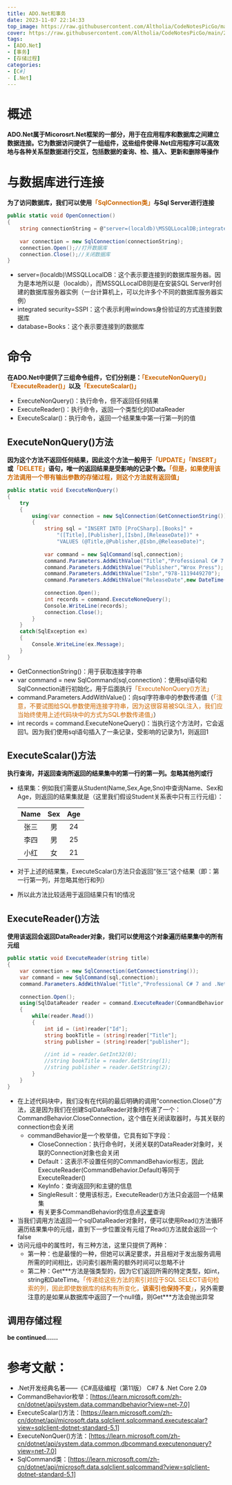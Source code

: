 ```yaml
---
title: ADO.Net和事务
date: 2023-11-07 22:14:33
top_image: https://raw.githubusercontent.com/Altholia/CodeNotesPicGo/main/202311082024112.png
cover: https://raw.githubusercontent.com/Altholia/CodeNotesPicGo/main/202311082023179.png
tags:
- [ADO.Net]
- [事务]
- [存储过程]
categories: 
- [C#]
- [.Net]
---
```


# 概述

<strong>ADO.Net属于Micorosrt.Net框架的一部分，用于在应用程序和数据库之间建立数据连接。它为数据访问提供了一组组件，这些组件使得.Net应用程序可以高效地与各种关系型数据进行交互，包括数据的查询、检、插入、更新和删除等操作</strong>

# 与数据库进行连接

<strong>为了访问数据库，我们可以使用<font color = "CC6600">「SqlConnection类」</font>与Sql Server进行连接</strong>

```C#
public static void OpenConnection()
{
    string connectionString = @"server=(localdb)\MSSQLLocalDB;integrated security=SSPI;database=Books;";
    
    var connection = new SqlConnection(connectionString);
    connection.Open();//打开数据库
    connection.Close();//关闭数据库
}
```

- server=(localdb)\MSSQLLocalDB：这个表示要连接到的数据库服务器。因为是本地所以是（localdb），而MSSQLLocalDB则是在安装SQL Server时创建的数据库服务器实例（一台计算机上，可以允许多个不同的数据库服务器实例）
- integrated security=SSPI：这个表示利用windows身份验证的方式连接到数据库
- database=Books：这个表示要连接到的数据库

# 命令

<strong>在ADO.Net中提供了三组命令组件，它们分别是：<font color = "CC6600">「ExecuteNonQuery()」</font><font color = "CC6600">「ExecuteReader()」</font>以及<font color = "CC6600">「ExecuteScalar()」</font></strong>

- ExecuteNonQuery()：执行命令，但不返回任何结果
- ExecuteReader()：执行命令，返回一个类型化的IDataReader
- ExecuteScalar()：执行命令，返回一个结果集中第一行第一列的值

## ExecuteNonQuery()方法

<strong>因为这个方法不返回任何结果，因此这个方法一般用于<font color = "CC6600">「UPDATE」</font><font color = "CC6600">「INSERT」</font>或<font color = "CC6600">「DELETE」</font>语句，唯一的返回结果是受影响的记录个数。<font color = "CC6600">「但是，如果使用该方法调用一个带有输出参数的存储过程，则这个方法就有返回值」</font></strong>

```C#
public static void ExecuteNonQuery()
{
    try
    {
        using(var connection = new SqlConnection(GetConnectionString()))
        {
            string sql = "INSERT INTO [ProCSharp].[Books]" + 
                "([Title],[Publisher],[Isbn],[ReleaseDate])" + 
                "VALUES (@Title,@Publisher,@Isbn,@ReleaseDate)";
            
            var command = new SqlCommand(sql,connection);
            command.Parameters.AddWithValue("Title","Professional C# 7 and .Net Core 8.0");
            command.Parameters.AddWithValue("Publisher","Wrox Press");
            command.Parameters.AddWithValue("Isbn","978-1119449270");
            command.Parameters.AddWithValue("ReleaseDate",new DateTime(2023,11,8));
            
            connection.Open();
            int records = command.ExecuteNoneQuery();
            Console.WriteLine(records);
            connection.Close();
        }
    }
    catch(SqlException ex)
    {
        Console.WriteLine(ex.Message);
    }
}
```

- GetConnectionString()：用于获取连接字符串
- var command = new SqlCommand(sql,connection)：使用sql语句和SqlConnection进行初始化，用于后面执行<font color = "CC6600">「ExecuteNonQuery()方法」</font>
- command.Parameters.AddWithValue()：向sql字符串中的参数传递值（<font color = "CC6600">「注意，不要试图给SQL参数使用连接字符串，因为这很容易被SQL注入，我们应当始终使用上述代码块中的方式为SQL参数传递值」</font>）
- int records = command.ExecuteNoneQuery()：当执行这个方法时，它会返回1。因为我们使用sql语句插入了一条记录，受影响的记录为1，则返回1



## ExecuteScalar()方法

<strong>执行查询，并返回查询所返回的结果集中的第一行的第一列。忽略其他列或行</strong>

- 结果集：例如我们需要从Student(Name,Sex,Age,Sno)中查询Name、Sex和Age，则返回的结果集就是（这里我们假设Student关系表中只有三行元组）：

  | Name | Sex  | Age  |
  | :--: | :--: | :--: |
  | 张三 |  男  |  24  |
  | 李四 |  男  |  25  |
  | 小红 |  女  |  21  |

- 对于上述的结果集，ExecuteScalar()方法只会返回“张三”这个结果（即：第一行第一列，并忽略其他行和列）

- 所以此方法比较适用于返回结果只有1的情况



## ExecuteReader()方法

<strong>使用该返回会返回DataReader对象，我们可以使用这个对象遍历结果集中的所有元组</strong>

```C#
public static void ExecuteReader(string title)
{
    var connection = new SqlConnection(GetConnectionstring());
    var command = new SqlCommand(sql,connection);
    command.Parameters.AddWithValue("Title","Professional C# 7 and .Net Core 8.0");
    
    connection.Open();
    using(SqlDataReader reader = command.ExecuteReader(CommandBehavior.CloseConnection))
    {
        while(reader.Read())
        {
            int id = (int)reader["Id"];
            string bookTitle = (string)reader["Title"];
            string publisher = (string)reader["publisher"];
            
            //int id = reader.GetInt32(0);
            //string bookTitle = reader.GetString(1);
            //string publisher = reader.GetString(2);
        }
    }
}
```

- 在上述代码块中，我们没有在代码的最后明确的调用“connection.Close()"方法，这是因为我们在创建SqlDataReader对象时传递了一个：CommandBehavior.CloseConnection，这个值在关闭读取器时，与其关联的connection也会关闭
  - commandBehavior是一个枚举值，它具有如下字段：
    - CloseConnection：执行命令时，关闭关联的DataReader对象时，关联的Connection对象也会关闭
    - Default：这表示不设置任何的CommandBehavior标志，因此ExecuteReader(CommandBehavior.Default)等同于ExecuteReader()
    - KeyInfo：查询返回列和主键的信息
    - SingleResult：使用该标志，ExecuteReader()方法只会返回一个结果集
    - 有关更多CommandBehavior的信息点[这里](https://learn.microsoft.com/zh-cn/dotnet/api/system.data.commandbehavior?view=net-7.0)查询
- 当我们调用方法返回一个sqlDataReader对象时，便可以使用Read()方法循环遍历结果集中的元组，直到下一步位置没有元组了Read()方法就会返回一个false
- 访问元组中的属性时，有三种方法，这里只提供了两种：
  - 第一种：也是最慢的一种，但她可以满足要求，并且相对于发出服务调用所需的时间相比，访问索引器所需的额外时间可以忽略不计
  - 第二种：Get\*\*\*方法是强类型的，因为它们返回所需的特定类型，如int，string和DateTime。<font color = "CC6600">「传递给这些方法的索引对应于SQL SELECT语句检索的列，因此即使数据库的结构有所变化，<strong>该索引也保持不变</strong>」</font>，另外需要注意的是如果从数据库中返回了一个null值，则Get\*\*\*方法会抛出异常

## 调用存储过程

**be continued……**

# 参考文献：

- .Net开发经典名著——《C#高级编程（第11版） C#7 & .Net Core 2.0》
- CommandBehavior枚举：[https://learn.microsoft.com/zh-cn/dotnet/api/system.data.commandbehavior?view=net-7.0]
- ExecuteScalar()方法：[https://learn.microsoft.com/zh-cn/dotnet/api/microsoft.data.sqlclient.sqlcommand.executescalar?view=sqlclient-dotnet-standard-5.1]
- ExecuteNonQuer()方法：[https://learn.microsoft.com/zh-cn/dotnet/api/system.data.common.dbcommand.executenonquery?view=net-7.0]
- SqlCommand类：[https://learn.microsoft.com/zh-cn/dotnet/api/microsoft.data.sqlclient.sqlcommand?view=sqlclient-dotnet-standard-5.1]
